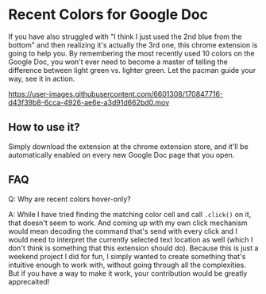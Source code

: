 # Recent Colors for Google Doc

If you have also struggled with "I think I just used the 2nd blue from the bottom" and then realizing it's actually the 3rd one, this chrome extension is going to help you. By remembering the most recently used 10 colors on the Google Doc, you won't ever need to become a master of telling the difference between light green vs. lighter green. Let the pacman guide your way, see it in action.

https://user-images.githubusercontent.com/6601308/170847716-d43f39b8-6cca-4926-ae6e-a3d91d662bd0.mov

## How to use it?

Simply download the extension at the chrome extension store, and it'll be automatically enabled on every new Google Doc page that you open.

## FAQ

Q: Why are recent colors hover-only?

A: While I have tried finding the matching color cell and call `.click()` on it, that doesn't seem to work. And coming up with my own click mechanism would mean decoding the command that's send with every click and I would need to interpret the currently selected text location as well (which I don't think is something that this extension should do). Because this is just a weekend project I did for fun, I simply wanted to create something that's intuitive enough to work with, without going through all the complexities. But if you have a way to make it work, your contribution would be greatly apprecaited!
